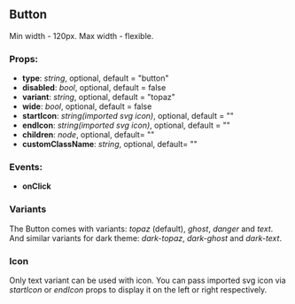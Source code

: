## **Button**

Min width - 120px. Max width - flexible.

### Props:

- **type**: _string_, optional, default = "button"
- **disabled**: _bool_, optional, default = false
- **variant**: _string_, optional, default = "topaz"
- **wide**: _bool_, optional, default = false
- **startIcon**: _string(imported svg icon)_, optional, default = ""
- **endIcon**: _string(imported svg icon)_, optional, default = ""
- **children**: _node_, optional, default= ""
- **customClassName**: _string_, optional, default= ""

### Events:

- **onClick**

### Variants

The Button comes with variants: _topaz_ (default), _ghost_, _danger_ and _text_.  
And similar variants for dark theme: _dark-topaz_, _dark-ghost_ and _dark-text_.

### Icon

Only text variant can be used with icon. You can pass imported svg icon
via _startIcon_ or _endIcon_ props to display it on the left or right respectively.
